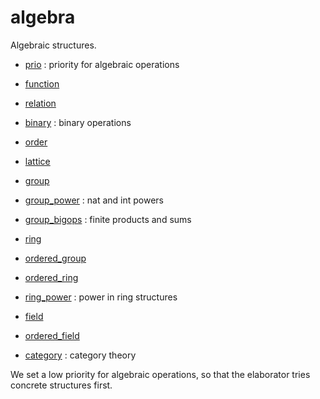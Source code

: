 algebra
=======

Algebraic structures.

* [prio](prio.lean) : priority for algebraic operations
* [function](function.lean)
* [relation](relation.lean)
* [binary](binary.lean) : binary operations
* [order](order.lean)
* [lattice](lattice.lean)
* [group](group.lean)
* [group_power](group_power.lean) : nat and int powers
* [group_bigops](group_bigops.lean) : finite products and sums
* [ring](ring.lean)
* [ordered_group](ordered_group.lean)
* [ordered_ring](ordered_ring.lean)
* [ring_power](ring_power.lean) : power in ring structures
* [field](field.lean)
* [ordered_field](ordered_field.lean)

* [category](category/category.md) : category theory

We set a low priority for algebraic operations, so that the elaborator tries concrete structures first.
